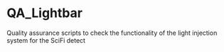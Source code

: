 # QA_Lightbar
Quality assurance scripts to check the functionality of the light injection system for the
SciFi detect
